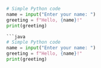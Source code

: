 ```python
# Simple Python code
name = input("Enter your name: ")
greeting = f"Hello, {name}!"
print(greeting)

```java
# Simple Python code
name = input("Enter your name: ")
greeting = f"Hello, {name}!"
print(greeting)
